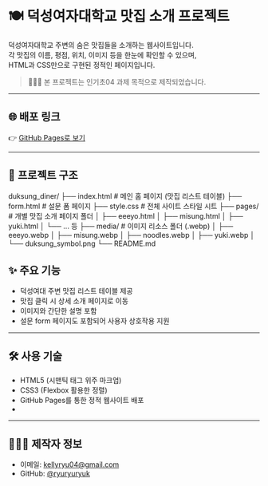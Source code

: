 # 🍽️ 덕성여자대학교 맛집 소개 프로젝트

덕성여자대학교 주변의 숨은 맛집들을 소개하는 웹사이트입니다.  
각 맛집의 이름, 평점, 위치, 이미지 등을 한눈에 확인할 수 있으며,  
HTML과 CSS만으로 구현된 정적인 페이지입니다.

> 👩🏻‍💻 본 프로젝트는 인기초04 과제 목적으로 제작되었습니다.

---

## 🌐 배포 링크

👉 [GitHub Pages로 보기](https://ryuryuryuk.github.io/duksung_diner/)

---

## 📁 프로젝트 구조

duksung_diner/ ├── index.html # 메인 홈 페이지 (맛집 리스트 테이블) ├── form.html # 설문 폼 페이지 ├── style.css # 전체 사이트 스타일 시트 ├── pages/ # 개별 맛집 소개 페이지 폴더 │ ├── eeeyo.html │ ├── misung.html │ ├── yuki.html │ └── ... 등 ├── media/ # 이미지 리소스 폴더 (.webp) │ ├── eeeyo.webp │ ├── misung.webp │ ├── noodles.webp │ ├── yuki.webp │ └── duksung_symbol.png └── README.md 

## ✨ 주요 기능

- 덕성여대 주변 맛집 리스트 테이블 제공
- 맛집 클릭 시 상세 소개 페이지로 이동
- 이미지와 간단한 설명 포함
- 설문 form 페이지도 포함되어 사용자 상호작용 지원

---

## 🛠 사용 기술

- HTML5 (시맨틱 태그 위주 마크업)
- CSS3 (Flexbox 활용한 정렬)
- GitHub Pages를 통한 정적 웹사이트 배포
- 
---

## 🙋🏻‍♀️ 제작자 정보

- 이메일: kellyryu04@gmail.com  
- GitHub: [@ryuryuryuk](https://github.com/ryuryuryuk)

